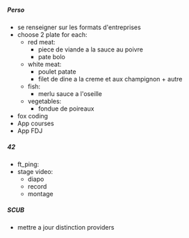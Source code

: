 ##### Perso
- se renseigner sur les formats d'entreprises
- choose 2 plate for each:
	- red meat:
		- piece de viande a la sauce au poivre
		- pate bolo
	- white meat:
		- poulet patate
		- filet de dine a la creme et aux champignon + autre
	- fish:
		- merlu sauce a l'oseille
	- vegetables:
		- fondue de poireaux
- fox coding
- App courses
- App FDJ

##### 42
- ft_ping:
- stage video:
	- diapo
	- record
	- montage
##### SCUB
- mettre a jour distinction providers
